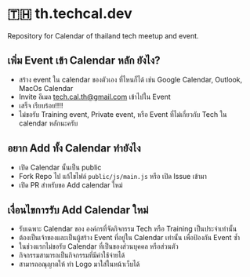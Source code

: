 # 🇹🇭 th.techcal.dev

Repository for Calendar of thailand tech meetup and event.

## เพิ่ม Event เข้า Calendar หลัก ยังไง?

- สร้าง event ใน calendar ของตัวเอง ที่ไหนก็ได้ เช่น Google Calendar, Outlook, MacOs Calendar
- Invite อีเมล tech.cal.th@gmail.com เข้าไปใน Event
- เสร็จ เรียบร้อย!!!!
- ไม่ขอรับ Training event, Private event, หรือ Event ที่ไม่เกี่ยวกับ Tech ใน calendar หลักนะครับ

## อยาก Add ทั้ง Calendar ทำยังไง

- เปิด Calendar นั้นเป็น public
- Fork Repo ไป แก้ไขไฟล์ `public/js/main.js` หรือ เปิด Issue เข้ามา
- เปิด PR สำหรับขอ Add calendar ใหม่

## เงื่อนไขการรับ Add Calendar ใหม่

- รับเฉพาะ Calendar ของ องค์กรที่จัดกิจกรรม Tech หรือ Training เป็นประจำเท่านั้น
- ต้องเป็นเจ้าของและเป็นผู้สร้าง Event ที่อยู่ใน Calendar เท่านั้น เพื่อป้องกัน Event ซ้ำ
- ในช่วงแรกไม่ขอรับ Calendar ที่เป็นของส่วนบุคคล หรือส่วนตัว
- กิจกรรมสามารถเป็นกิจกรรมที่มีค่าใช้จ่ายได้
- สามารถอณุญาตให้ ทำ Logo มาใส่ในหน้าเว็บได้
